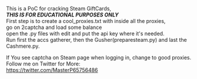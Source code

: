 This is a PoC for cracking Steam GiftCards,<br>
***THIS IS FOR EDUCATIONAL PURPOSES ONLY***<br>
First step is to create a cool_proxies.txt with inside all the proxies,<br>
go on 2captcha and load some balance<br>
open the .py files with edit and put the api key where it's needed.<br>
Run first the accs gatherer, then the Gusher(preparesteam.py) and last the Cashmere.py. <br>


If You see captcha on Steam page when logging in, change to good proxies.<br>
Follow me on Twitter for More:<br>
https://twitter.com/MasterP65756486
